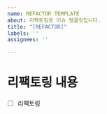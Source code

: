 ```yaml
---
name: REFACTOR TEMPLATE
about: 리팩토링용 이슈 템플릿입니다.
title: "[REFACTOR]"
labels: ''
assignees: ''

---
```


# 리팩토링 내용
- [ ] 리팩토링

